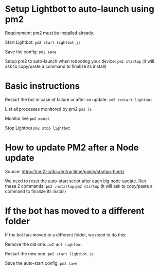 # Setup Lightbot to auto-launch using pm2
Requirement: pm2 must be installed already.

Start Lightbot:
`pm2 start lightbot.js`

Save the config:
`pm2 save`

Setup pm2 to auto-launch when rebooting your device:
`pm2 startup` 
(it will ask to copy/paste a command to finalize its install)



# Basic instructions
Restart the bot in case of failure or after an update:
`pm2 restart lightbot`

List all processes monitored by pm2
`pm2 ls`

Monitor live
`pm2 monit`

Stop Lightbot
`pm2 stop lightbot`



# How to update PM2 after a Node update

Source: https://pm2.io/doc/en/runtime/guide/startup-hook/

We need to reset the auto-start script after each big node update. Run these 2 commands:
`pm2 unstartup`
`pm2 startup`
(it will ask to copy/paste a command to finalize its install)


# If the bot has moved to a different folder
If the bot has moved to a different folder, we need to do this:

Remove the old one:
`pm2 del lightbot`

Restart the new one:
`pm2 start lightbot.js`

Save the auto-start config:
`pm2 save`
